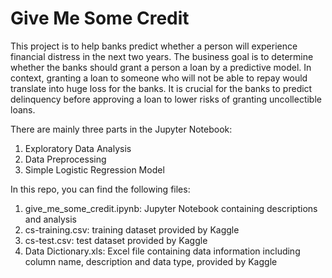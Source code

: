 # Give Me Some Credit

This project is to help banks predict whether a person will experience financial distress in the next two years. The business goal is to determine whether the banks should grant a person a loan by a predictive model. In context, granting a loan to someone who will not be able to repay would translate into huge loss for the banks. It is crucial for the banks to predict delinquency before approving a loan to lower risks of granting uncollectible loans.

There are mainly three parts in the Jupyter Notebook:
1. Exploratory Data Analysis
2. Data Preprocessing
3. Simple Logistic Regression Model

In this repo, you can find the following files:
1. give_me_some_credit.ipynb: Jupyter Notebook containing descriptions and analysis
2. cs-training.csv: training dataset provided by Kaggle
3. cs-test.csv: test dataset provided by Kaggle
4. Data Dictionary.xls: Excel file containing data information including column name, description and data type, provided by Kaggle
